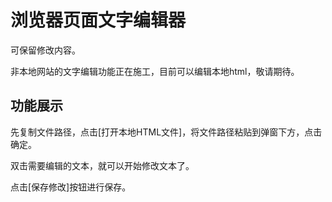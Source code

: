 # 浏览器页面文字编辑器
可保留修改内容。

非本地网站的文字编辑功能正在施工，目前可以编辑本地html，敬请期待。

## 功能展示

先复制文件路径，点击[打开本地HTML文件]，将文件路径粘贴到弹窗下方，点击确定。

双击需要编辑的文本，就可以开始修改文本了。

点击[保存修改]按钮进行保存。

